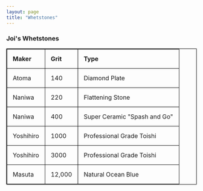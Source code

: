 ```yaml
---
layout: page
title: "Whetstones"
---
```


### Joi's Whetstones

<style>
table, th, td {
  border: 1px solid black;
  border-collapse: collapse;
}
th, td {
  padding: 15px;
  text-align: left;
}
</style>


| Maker  | Grit | Type |
| :--- | --- | --- |
| Atoma | 140 | Diamond Plate |
| Naniwa | 220 | Flattening Stone |
| Naniwa | 400 | Super Ceramic "Spash and Go"|
| Yoshihiro | 1000 | Professional Grade Toishi |
| Yoshihiro | 3000 | Professional Grade Toishi |
| Masuta | 12,000 | Natural Ocean Blue |

